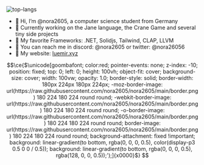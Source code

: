 ![top-langs](https://github-readme-stats.vercel.app/api/top-langs?username=nora2605&hide=CSS,smalltalk,HTML,Shell,Batchfile&langs_count=10&layout=donut-vertical&size_weight=0.25&count_weight=0.8&theme=radical)

- 👋 Hi, I’m @nora2605, a computer science student from Germany
- 🩵 Currently working on the Jane language, the Crane Game and several tiny side projects
- 🩷 My favorite Frameworks: .NET, Solidjs, Tailwind, CLAP, LLVM
- 🩵 You can reach me in discord: @nora2605 or twitter: @nora26056
- 🩷 My website: [luemir.xyz](https://luemir.xyz/)

```math
\ce{$\unicode[goombafont; color:red; pointer-events: none; z-index: -10; position: fixed; top: 0; left: 0; height: 100vh; object-fit: cover; background-size: cover; width: 100vw; opacity: 1.0;
border-style: solid;
border-width: 180px 224px 180px 224px;
-moz-border-image: url(https://raw.githubusercontent.com/nora2605/nora2605/main/border.png) 180 224 180 224 round round;
-webkit-border-image: url(https://raw.githubusercontent.com/nora2605/nora2605/main/border.png) 180 224 180 224 round round;
-o-border-image: url(https://raw.githubusercontent.com/nora2605/nora2605/main/border.png) 180 224 180 224 round round;
border-image: url(https://raw.githubusercontent.com/nora2605/nora2605/main/border.png) 180 224 180 224 round round;
background-attachment: fixed !important;
background: linear-gradient(to bottom, rgba(0, 0, 0, 0.5), color(display-p3 0.5 0 0 / 0.5));
background: linear-gradient(to bottom, rgba(0, 0, 0, 0.5), rgba(128, 0, 0, 0.5));');]{x0000}$}
